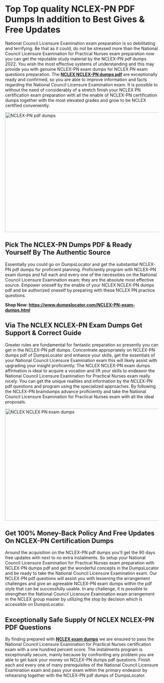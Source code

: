 <h1><strong>Top Top quality NCLEX-PN PDF Dumps In addition to Best Gives &amp; Free Updates</strong></h1>
<p>National Council Licensure Examination exam preparation is so debilitating and terrifying. Be that as it could, do not be stressed more than the National Council Licensure Examination for Practical Nurses exam preparation now you can get the reputable study material by the NCLEX-PN pdf dumps 2022. You wish the most effective systems of understanding and this may provide you with genuine NCLEX-PN exam dumps for NCLEX PN exam questions preparation. The <strong><a href="https://www.dumpslocator.com/NCLEX-PN-exam-dumps.html">NCLEX NCLEX-PN dumps pdf</a></strong> are exceptionally ready and confirmed, so you are able to improve information and facts regarding the National Council Licensure Examination exam. It is possible to without the need of considerably of a stretch finish your NCLEX PN certification exam preparation with all the enable of NCLEX-PN certification dumps together with the most elevated grades and grow to be NCLEX certified conveniently.</p>
<p><img src="https://i.ibb.co/SKhFh8d/Pastel-Purple-Computer-UI-Class-Syllabus-Education-Presentation.png" alt="NCLEX-PN pdf dumps" width="700" height="393" /></p>
<h2><strong>Pick The NCLEX-PN Dumps PDF &amp; Ready Yourself By The Authentic Source</strong></h2>
<p>Essentially you could go on DumpsLocator and get the substantial NCLEX-PN pdf dumps for proficient planning. Proficiently program with NCLEX-PN exam dumps and full each and every one of the necessities on the National Council Licensure Examination exam; they are the absolute most effective source. Empower oneself by the enable of your NCLEX NCLEX-PN dumps pdf and be authorized oneself by preparing with these NCLEX PN practice questions.</p>
<p><strong>Shop Now: <a href="https://www.dumpslocator.com/NCLEX-PN-exam-dumps.html">https://www.dumpslocator.com/NCLEX-PN-exam-dumps.html</a></strong></p>
<h2><strong>Via The NCLEX NCLEX-PN Exam Dumps Get Support &amp; Correct Guide</strong></h2>
<p>Greater rules are fundamental for fantastic preparation so presently you can get in the NCLEX-PN pdf dumps. Concentrate appropriately on NCLEX-PN dumps pdf of DumpsLocator and enhance your skills, get the essentials of your National Council Licensure Examination exam this will likely assist with upgrading your insight proficiently. The NCLEX NCLEX-PN exam dumps affirmation is ideal to acquire a vocation and lift your skills to endeavor the National Council Licensure Examination for Practical Nurses exam really nicely. You can get the unique realities and information by the NCLEX-PN pdf questions and program using the specialized approaches. By following the NCLEX-PN braindumps advance proficiently and take the National Council Licensure Examination for Practical Nurses exam with all the ideal proposals.</p>
<p><a href="https://www.dumpslocator.com/NCLEX-PN-exam-dumps.html"><img src="https://i.ibb.co/NtZbgjG/Blue-and-White-Medical-Dental-Clinic-Facebook-Ad.png" alt="NCLEX NCLEX PN exam dumps" width="700" height="367" /></a></p>
<h2><strong>Get 100% Money-Back Policy And Free Updates On NCLEX-PN Certification Dumps</strong></h2>
<p>Around the acquisition on the NCLEX-PN pdf dumps you'll get the 90 days free updates with next to no extra instalments. So setup your National Council Licensure Examination for Practical Nurses exam preparation with NCLEX-PN dumps pdf and get the wonderful concepts in the DumpsLocator and be ready to take the National Council Licensure Examination exam. Our NCLEX-PN pdf questions will assist you with lessening the arrangement challenges and give an agreeable NCLEX-PN exam dumps within the pdf style that can be successfully usable. In any challenge, it is possible to strengthen the National Council Licensure Examination exam arrangement in the NCLEX group master by utilizing the stop by decision which is accessible on DumpsLocator.</p>
<h2><strong>Exceptionally Safe Supply Of NCLEX NCLEX-PN PDF Questions</strong></h2>
<p>By finding prepared with <strong><a href="https://www.dumpslocator.com/nclex-exams.html">NCLEX exam dumps</a></strong> we are ensured to pass the National Council Licensure Examination for Practical Nurses certification exam with a one hundred percent score. The instalments program is exceptionally secure, mainly because by confronting any problem you are able to get back your money on NCLEX-PN dumps pdf questions. Finish each and every one of many prerequisites of the National Council Licensure Examination exam and pass your exam within the primary endeavor by rehearsing together with the NCLEX-PN pdf dumps of DumpsLocator.</p>
